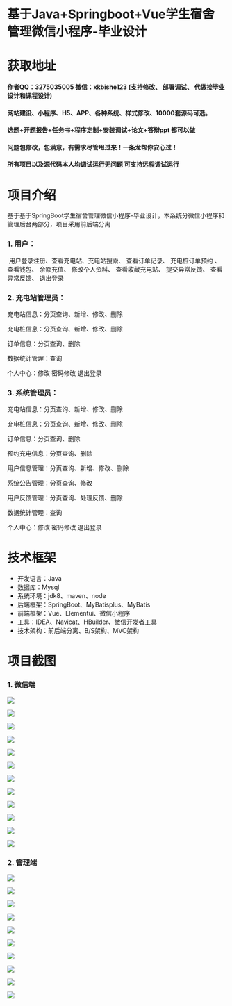 # 基于Java+Springboot+Vue学生宿舍管理微信小程序-毕业设计

# 获取地址

#### 作者QQ：3275035005 微信：xkbishe123 (支持修改、 部署调试、 代做接毕业设计和课程设计)

#### 网站建设、小程序、H5、APP、各种系统、样式修改、10000套源码可选。

#### 选题+开题报告+任务书+程序定制+安装调试+论文+答辩ppt 都可以做

#### 问题包修改，包满意，有需求尽管甩过来！一条龙帮你安心过！

#### 所有项目以及源代码本人均调试运行无问题 可支持远程调试运行

# 项目介绍
基于基于SpringBoot学生宿舍管理微信小程序-毕业设计，本系统分微信小程序和管理后台两部分，项目采用前后端分离

### 1. 用户：

​		用户登录注册、查看充电站、充电站搜索、 查看订单记录、 充电桩订单预约 、查看钱包、 余额充值、 修改个人资料、 查看收藏充电站、 提交异常反馈、 查看异常反馈、 退出登录

###  2. 充电站管理员：

充电站信息：分页查询、新增、修改、删除 

充电桩信息：分页查询、新增、修改、删除 

订单信息：分页查询、删除 

数据统计管理：查询 

个人中心：修改 密码修改 退出登录

### 3. 系统管理员：

充电站信息：分页查询、新增、修改、删除 

充电桩信息：分页查询、新增、修改、删除 

订单信息：分页查询、删除 

预约充电信息：分页查询、删除 

用户信息管理：分页查询、新增、修改、删除 

系统公告管理：分页查询、修改 

用户反馈管理：分页查询、处理反馈、删除 

数据统计管理：查询 

个人中心：修改 密码修改 退出登录

# 技术框架
- 开发语言：Java 
- 数据库：Mysql 
- 系统环境：jdk8、maven、node
- 后端框架：SpringBoot、MyBatisplus、MyBatis
- 前端框架：Vue、Elementui、微信小程序
- 工具：IDEA、Navicat、HBuilder、微信开发者工具
- 技术架构：前后端分离、B/S架构、MVC架构
# 项目截图

### 1. 微信端

![](image/A1.png)

![](image/A2.png)

![](image/A3.png)

![](image/A4.png)

![](image/A5.png)

![](image/A6.png)

![](image/A7.png)

![](image/A8.png)

![](image/A9.png)

![](image/A10.png)

![](image/A11.png)

![](image/A12.png)

### 2. 管理端

![](image/B1.png)

![](image/B2.png)

![](image/B3.png)

![](image/B4.png)

![](image/B5.png)

![](image/B6.png)

![](image/B7.png)

![](image/B8.png)

![](image/B9.png)

![](image/B10.png)

